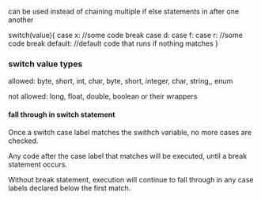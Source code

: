 can be used instead of chaining multiple if else statements in after one another

switch(value){
	case x:
		//some code
		break
	case d: case f: case r:
		//some code
		break
	default:
		//default code that runs if nothing matches
}

### switch value types
allowed:
byte, short, int, char, byte, short, integer, char, string,, enum

not allowed:
long, float, double, boolean or their wrappers


#### fall through in switch statement
Once a switch case label matches the swithch variable, no more cases are checked.

Any code after the case label that matches will be executed, until a break statement 
occurs.

Without break statement, execution will continue to fall through in any case labels declared below the first match.